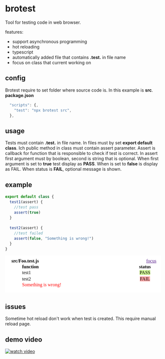 # brotest
Tool for testing code in web browser.

features:
 * support asynchronous programming
 * hot reloading
 * typescript
 * automatically added file that contains **.test.** in file name
 * focus on class that current working on


## config

Brotest require to set folder where source code is.
In this example is **src**.
**package.json**
```js
  "scripts": {,
    "test": "npx brotest src",
  },
```

## usage
Tests must contain **.test.** in file name. In files must by set **export default class**.
Ich public method in class must contain assert parameter. Assert is callback for function that is responsible to check if test is correct.
In assert first argument must by boolean, second is string that is optional. When first argument is set to **true** test display as **PASS**. When is set to **false** is display as FAIL. When status is **FAIL**, optional message is shown.

## example

```js
export default class {
  test1(assert) {
    //test pass
    assert(true)
  }

  test2(assert) {
    //test failed
    assert(false, "Something is wrong!")
  }
}
```
![image](./img/show.png)

## issues
Sometime hot reload don't work when test is created. This require manual reload page.

## demo video
[![watch video](https://img.youtube.com/vi/sY_C3skjVIk/0.jpg )](https://youtu.be/sY_C3skjVIk)
